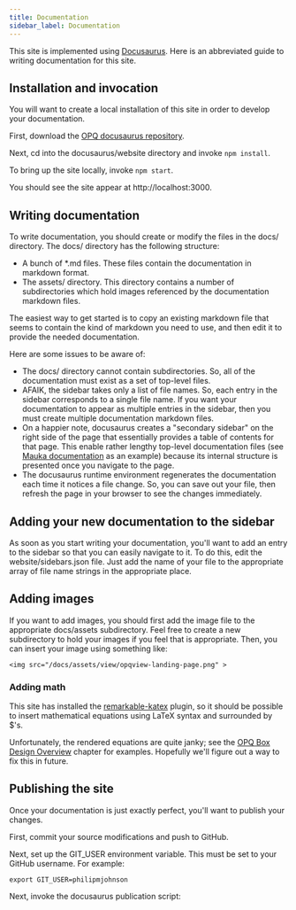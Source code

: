 ```yaml
---
title: Documentation
sidebar_label: Documentation
---
```


This site is implemented using [Docusaurus](http://docusaurus.io). Here is an abbreviated guide to writing documentation for this site.

## Installation and invocation

You will want to create a local installation of this site in order to develop your documentation. 

First, download the [OPQ docusaurus repository](https://github.com/openpowerquality/docusaurus).

Next, cd into the docusaurus/website directory and invoke `npm install`.

To bring up the site locally, invoke `npm start`.

You should see the site appear at http://localhost:3000.

## Writing documentation

To write documentation, you should create or modify the files in the docs/ directory.  The docs/ directory has the following structure:

  * A bunch of *.md files.  These files contain the documentation in markdown format.
  * The assets/ directory.  This directory contains a number of subdirectories which hold images referenced by the documentation markdown files. 
  
The easiest way to get started is to copy an existing markdown file that seems to contain the kind of markdown you need to use, and then edit it to provide the needed documentation.

Here are some issues to be aware of:
 
  * The docs/ directory cannot contain subdirectories.  So, all of the documentation must exist as a set of top-level files. 
  * AFAIK, the sidebar takes only a list of file names. So, each entry in the sidebar corresponds to a single file name. If you want your documentation to appear as multiple entries in the sidebar, then you must create multiple documentation markdown files.
  * On a happier note, docusaurus creates a "secondary sidebar" on the right side of the page that essentially provides a table of contents for that page.  This enable rather lengthy top-level documentation files (see [Mauka documentation](mauka.md) as an example) because its internal structure is presented once you navigate to the page. 
  * The docusaurus runtime environment regenerates the documentation each time it notices a file change. So, you can save out your file, then refresh the page in your browser to see the changes immediately.

## Adding your new documentation to the sidebar

As soon as you start writing your documentation, you'll want to add an entry to the sidebar so that you can easily navigate to it. To do this, edit the website/sidebars.json file. Just add the name of your file to the appropriate array of file name strings in the appropriate place. 

## Adding images

If you want to add images, you should first add the image file to the appropriate docs/assets subdirectory.  Feel free to create a new subdirectory to hold your images if you feel that is appropriate. Then, you can insert your image using something like:

```
<img src="/docs/assets/view/opqview-landing-page.png" >
```

### Adding math

This site has installed the [remarkable-katex](https://github.com/bradhowes/remarkable-katex) plugin, so it should be possible to insert mathematical equations using LaTeX syntax and surrounded by \$'s.  

Unfortunately, the rendered equations are quite janky; see the [OPQ Box Design Overview](box-overview.md) chapter for examples. Hopefully we'll figure out a way to fix this in future.

## Publishing the site

Once your documentation is just exactly perfect, you'll want to publish your changes. 

First, commit your source modifications and push to GitHub.

Next, set up the GIT_USER environment variable.  This must be set to your GitHub username. For example:

```
export GIT_USER=philipmjohnson
```

Next, invoke the docusaurus publication script:


 

 